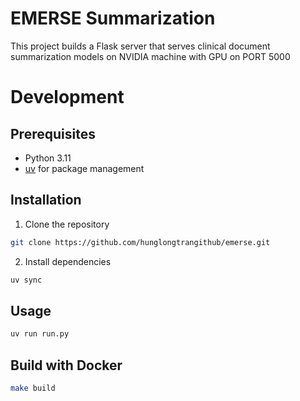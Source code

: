# EMERSE Summarization
This project builds a Flask server that serves clinical document summarization models on NVIDIA machine with GPU on PORT 5000

# Development
## Prerequisites
- Python 3.11
- [uv](https://github.com/astral-sh/uv) for package management

## Installation
1. Clone the repository
```bash
git clone https://github.com/hunglongtrangithub/emerse.git
```
2. Install dependencies
```bash
uv sync
```

## Usage
```bash
uv run run.py
```

## Build with Docker
```bash
make build
```
